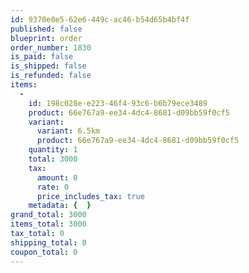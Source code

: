 ```yaml
---
id: 9370e0e5-62e6-449c-ac46-b54d65b4bf4f
published: false
blueprint: order
order_number: 1830
is_paid: false
is_shipped: false
is_refunded: false
items:
  -
    id: 198c028e-e223-46f4-93c6-b6b79ece3489
    product: 66e767a9-ee34-4dc4-8681-d09bb59f0cf5
    variant:
      variant: 6.5km
      product: 66e767a9-ee34-4dc4-8681-d09bb59f0cf5
    quantity: 1
    total: 3000
    tax:
      amount: 0
      rate: 0
      price_includes_tax: true
    metadata: {  }
grand_total: 3000
items_total: 3000
tax_total: 0
shipping_total: 0
coupon_total: 0
---
```

